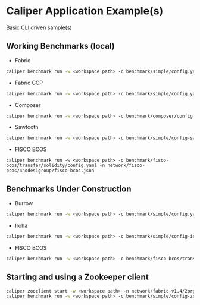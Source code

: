 # Caliper Application Example(s)

Basic CLI driven sample(s)

## Working Benchmarks (local)
- Fabric
```bash
caliper benchmark run -w <workspace path> -c benchmark/simple/config.yaml -n network/fabric-v1.4/2org1peercouchdb/fabric-node.json
```

- Fabric CCP
```bash
caliper benchmark run -w <workspace path> -c benchmark/simple/config.yaml -n .network/fabric-v1.2/2org1peercouchdb/fabric-ccp-node.json
```

- Composer
```bash
caliper benchmark run -w <workspace path> -c benchmark/composer/config.yaml -n network/fabric-v1.3/2org1peercouchdb/composer.json
```

- Sawtooth
```bash
caliper benchmark run -w <workspace path> -c benchmark/simple/config-sawtooth.yaml -n network/sawtooth/simplenetwork/sawtooth.json 
```

- FISCO BCOS
```
caliper benchmark run -w <workspace path> -c benchmark/fisco-bcos/transfer/solidity/config.yaml -n network/fisco-bcos/4nodes1group/fisco-bcos.json
```

## Benchmarks Under Construction

- Burrow
```bash
caliper benchmark run -w <workspace path> -c benchmark/simple/config.yaml -n network/burrow/simple/burrow.json
```

- Iroha
```bash
caliper benchmark run -w <workspace path> -c benchmark/simple/config-iroha.yaml -n network/iroha/simplenetwork/iroha.json 
```

- FISCO BCOS
```bash
caliper benchmark run -w <workspace path> -c benchmark/fisco-bcos/transfer/solidity/config.yaml -n network/fisco-bcos/4nodes1group/fisco-bcos.json
```

## Starting and using a Zookeeper client

```bash
caliper zooclient start -w <workspace path> -n network/fabric-v1.4/2org1peercouchdb/fabric-node.json -a 127.0.0.1:2181
caliper benchmark run -w <workspace path> -c benchmark/simple/config-zookeeper.yaml  -n network/fabric-v1.4/2org1peercouchdb/fabric-node.json
```
